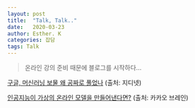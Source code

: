```yaml
---
layout: post
title:  "Talk, Talk.."
date:   2020-03-23
author: Esther. K
categories: 잡담
tags: Talk
---
```



> 온라인 강의 준비 때문에 블로그를 시작하다...


[구글, 머신러닝 보물 왜 공짜로 풀었나](https://www.zdnet.co.kr/view/?no=20151111142656) (출처: 지디넷)

[인공지능이 가상의 온라인 모델을 만들어낸다면?](https://www.kakaobrain.com/blog/55) (출처: 카카오 브레인)

